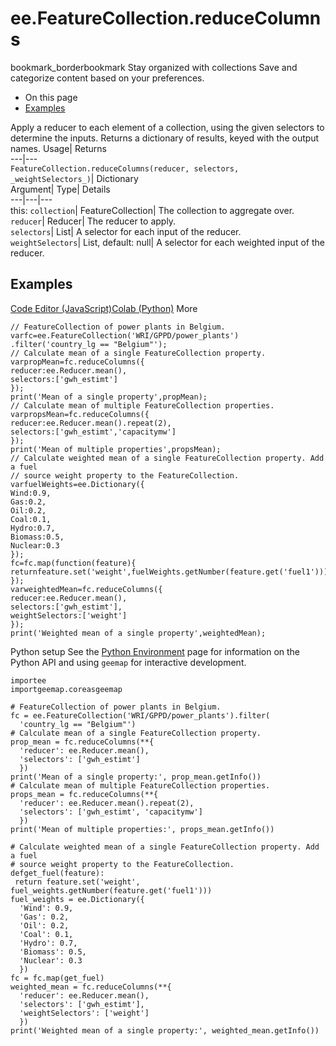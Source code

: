  
#  ee.FeatureCollection.reduceColumns 
bookmark_borderbookmark Stay organized with collections  Save and categorize content based on your preferences.
  * On this page
  * [Examples](https://developers.google.com/earth-engine/apidocs/ee-featurecollection-reducecolumns#examples)


Apply a reducer to each element of a collection, using the given selectors to determine the inputs. 
Returns a dictionary of results, keyed with the output names.
Usage| Returns  
---|---  
`FeatureCollection.reduceColumns(reducer, selectors,  _weightSelectors_)`| Dictionary  
Argument| Type| Details  
---|---|---  
this: `collection`| FeatureCollection| The collection to aggregate over.  
`reducer`| Reducer| The reducer to apply.  
`selectors`| List| A selector for each input of the reducer.  
`weightSelectors`| List, default: null| A selector for each weighted input of the reducer.  
## Examples
[Code Editor (JavaScript)](https://developers.google.com/earth-engine/apidocs/ee-featurecollection-reducecolumns#code-editor-javascript-sample)[Colab (Python)](https://developers.google.com/earth-engine/apidocs/ee-featurecollection-reducecolumns#colab-python-sample) More
```
// FeatureCollection of power plants in Belgium.
varfc=ee.FeatureCollection('WRI/GPPD/power_plants')
.filter('country_lg == "Belgium"');
// Calculate mean of a single FeatureCollection property.
varpropMean=fc.reduceColumns({
reducer:ee.Reducer.mean(),
selectors:['gwh_estimt']
});
print('Mean of a single property',propMean);
// Calculate mean of multiple FeatureCollection properties.
varpropsMean=fc.reduceColumns({
reducer:ee.Reducer.mean().repeat(2),
selectors:['gwh_estimt','capacitymw']
});
print('Mean of multiple properties',propsMean);
// Calculate weighted mean of a single FeatureCollection property. Add a fuel
// source weight property to the FeatureCollection.
varfuelWeights=ee.Dictionary({
Wind:0.9,
Gas:0.2,
Oil:0.2,
Coal:0.1,
Hydro:0.7,
Biomass:0.5,
Nuclear:0.3
});
fc=fc.map(function(feature){
returnfeature.set('weight',fuelWeights.getNumber(feature.get('fuel1')));
});
varweightedMean=fc.reduceColumns({
reducer:ee.Reducer.mean(),
selectors:['gwh_estimt'],
weightSelectors:['weight']
});
print('Weighted mean of a single property',weightedMean);
```
Python setup
See the [ Python Environment](https://developers.google.com/earth-engine/guides/python_install) page for information on the Python API and using `geemap` for interactive development.
```
importee
importgeemap.coreasgeemap
```
```
# FeatureCollection of power plants in Belgium.
fc = ee.FeatureCollection('WRI/GPPD/power_plants').filter(
  'country_lg == "Belgium"')
# Calculate mean of a single FeatureCollection property.
prop_mean = fc.reduceColumns(**{
  'reducer': ee.Reducer.mean(),
  'selectors': ['gwh_estimt']
  })
print('Mean of a single property:', prop_mean.getInfo())
# Calculate mean of multiple FeatureCollection properties.
props_mean = fc.reduceColumns(**{
  'reducer': ee.Reducer.mean().repeat(2),
  'selectors': ['gwh_estimt', 'capacitymw']
  })
print('Mean of multiple properties:', props_mean.getInfo())

# Calculate weighted mean of a single FeatureCollection property. Add a fuel
# source weight property to the FeatureCollection.
defget_fuel(feature):
 return feature.set('weight', fuel_weights.getNumber(feature.get('fuel1')))
fuel_weights = ee.Dictionary({
  'Wind': 0.9,
  'Gas': 0.2,
  'Oil': 0.2,
  'Coal': 0.1,
  'Hydro': 0.7,
  'Biomass': 0.5,
  'Nuclear': 0.3
  })
fc = fc.map(get_fuel)
weighted_mean = fc.reduceColumns(**{
  'reducer': ee.Reducer.mean(),
  'selectors': ['gwh_estimt'],
  'weightSelectors': ['weight']
  })
print('Weighted mean of a single property:', weighted_mean.getInfo())
```

